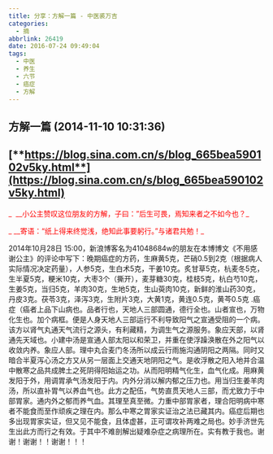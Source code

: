 ```yaml
---
title: 分享：方解一篇 - 中医裘万吉
categories:
  - 摘
abbrlink: 26419
date: 2016-07-24 09:49:04
tags:
  - 中医
  - 养生
  - 六节
  - 癌症
  - 方解
---
```


## 方解一篇 (2014-11-10 10:31:36)

## [**https://blog.sina.com.cn/s/blog_665bea590102v5ky.html**](https://blog.sina.com.cn/s/blog_665bea590102v5ky.html)

<span style="color: #ff0000;">_  __小公主赞叹这位朋友的方解，子曰：”后生可畏，焉知来者之不如今也？_</span>

<span style="color: #ff0000;">_ __寄语：“纸上得来终觉浅，绝知此事要躬行。”与诸君共勉！_</span>

2014年10月28日 15:00，新浪博客名为41048684w的朋友在本博博文《不用感谢公主》的评论中写下：晚期癌症的方药，生麻黄5克，芒硝0.5到2克（根据病人实际情况决定药量），人参5克，生白术5克，干姜10克。炙甘草5克，杭麦冬5克，生半夏5克，粳米10克，大枣3个（撕开），麦芽糖30克，桂枝5克，杭白芍10克，生姜5克，当归5克，羊肉30克，生地5克，生山萸肉10克，新鲜的淮山药30克，丹皮3克。茯苓3克，泽泻3克，生附片3克，大黄1克，黄连0.5克，黄芩0.5克 .癌症（癌者上品下山病也。品者行也，天地人三部圆通，德行全也。山者宣也，万物化生也。加个病框。便是人身天地人三部运行不利导致阳气之宣通受阻的一个病。该方以肾气丸通天气流行之源头，有利藏精，为调生气之源服务。象应天部，以肾通先天域也。小建中汤是宣通人部太阳以和荣卫，并重在使浮躁涣散在外之阳气以收敛内养。象应人部。理中丸合麦门冬汤所以成云行雨施沟通阴阳之两隔。同时又暗合半夏泻心汤之方又从另一层面上交通天地阴阳之气。是收浮散之阳入地并合温中散寒之品共成脾土之死阴得阳始运之功。从而阳明精气化生，血气化成。用麻黄发阳于外，用调胃承气汤发阳于内。内外分消以解内郁之压力也。用当归生姜羊肉汤，所以直补胃气以养血气也。此方之配伍，气势直贯天地人三部，而尤致力于中部胃家。通内外之郁而养气血。其理至真至微。力重中部胃家者，理合阳明病中寒者不能食而至作顽疾之理在内。那么中寒之胃家实证治之法已藏其内。癌症后期也多出现胃家实证，但又见不能食，且体虚甚，正可谓攻补两难之局也。妙手济世先生出此方而行之有效。于其中不难剖解出疑难杂症之病理所在。实有教于我也。谢谢！谢谢！！谢谢！！！